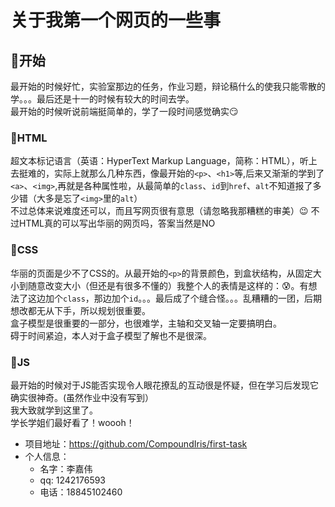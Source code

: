 # 关于我第一个网页的一些事
## :rocket:开始
最开始的时候好忙，实验室那边的任务，作业习题，辩论稿什么的使我只能零散的学。。。最后还是十一的时候有较大的时间去学。<br>
最开始的时候听说前端挺简单的，学了一段时间感觉确实:smirk:<br>
### :triangular_flag_on_post:HTML
超文本标记语言（英语：HyperText Markup Language，简称：HTML），听上去挺难的，实际上就那么几种东西，像最开始的`<p>`、`<h1>`等,后来又渐渐的学到了`<a>`、`<img>`,再就是各种属性啦，从最简单的`class`、`id`到`href`、`alt`不知道报了多少错（大多是忘了`<img>`里的`alt`）<br>
不过总体来说难度还可以，而且写网页很有意思（请忽略我那糟糕的审美）:wink:
不过HTML真的可以写出华丽的网页吗，答案当然是NO<br>
### :triangular_flag_on_post:CSS
华丽的页面是少不了CSS的。从最开始的`<p>`的背景颜色，到盒状结构，从固定大小到随意改变大小（但还是有很多不懂的）我整个人的表情是这样的：:cold_sweat:。有想法了这边加个`class`，那边加个`id`。。。最后成了个缝合怪。。。乱糟糟的一团，后期想改都无从下手，所以规划很重要。<br>
盒子模型是很重要的一部分，也很难学，主轴和交叉轴一定要搞明白。<br>
碍于时间紧迫，本人对于盒子模型了解也不是很深。<br>
### :triangular_flag_on_post:JS
最开始的时候对于JS能否实现令人眼花撩乱的互动很是怀疑，但在学习后发现它确实很神奇。(虽然作业中没有写到）<br>
我大致就学到这里了。<br>
学长学姐们最好看了！woooh！

* 项目地址：https://github.com/CompoundIris/first-task 
* 个人信息： 
  * 名字：李嘉伟
  * qq:	1242176593
  * 电话：18845102460